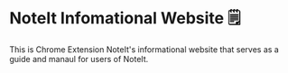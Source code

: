 # NoteIt Infomational Website 🗒️

This is Chrome Extension NoteIt's informational website that serves as a guide and manaul for users of NoteIt.


